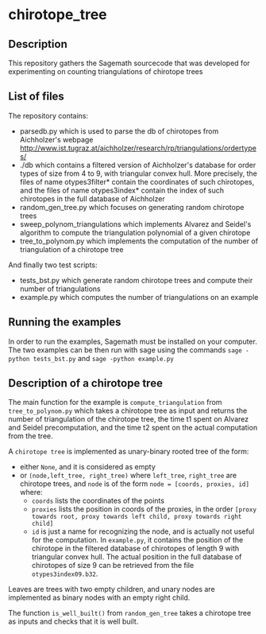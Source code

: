 # chirotope_tree
## Description
This repository gathers the Sagemath sourcecode that was developed for experimenting on counting triangulations of chirotope trees
## List of files
The repository contains:
- parsedb.py
      which is used to parse the db of chirotopes from Aichholzer's webpage http://www.ist.tugraz.at/aichholzer/research/rp/triangulations/ordertypes/
- ./db
      which contains a filtered version of Aichholzer's database for order types of size from 4 to 9, with triangular convex hull. More precisely, the files of name otypes3filter* contain the coordinates of such chirotopes, and the files of name otypes3index* contain the index of such chirotopes in the full database of Aichholzer
- random_gen_tree.py which focuses on generating random chirotope trees
- sweep_polynom_triangulations which implements Alvarez and Seidel's algorithm to compute the triangulation polynomial of a given chirotope
- tree_to_polynom.py which implements the computation of the number of triangulation of a chirotope tree

And finally two test scripts:
- tests_bst.py which generate random chirotope trees and compute their number of triangulations
- example.py which computes the number of triangulations on an example

## Running the examples
In order to run the examples, Sagemath must be installed on your computer. The two examples can be then run with sage using the commands
```sage -python tests_bst.py```
and
```sage -python example.py```

## Description of a chirotope tree

The main function for the example is `compute_triangulation` from  `tree_to_polynom.py` which takes a chirotope tree as input and returns the number of triangulation of the chirotope tree, the time t1 spent on Alvarez and Seidel precomputation, and the time t2 spent on the actual computation from the tree.

A `chirotope tree` is implemented as unary-binary rooted tree of the form:
- either `None`, and it is considered as empty
- or `(node,left_tree, right_tree)` where `left_tree`, `right_tree` are chirotope trees, and `node` is of the form `node = [coords, proxies, id]` where:
  - `coords` lists the coordinates of the points
  - `proxies` lists the position in coords of the proxies, in the order `[proxy towards root, proxy towards left child, proxy towards right child]`
  - `id` is just a name for recognizing the node, and is actually not useful for the computation. In `example.py`, it contains the position of the chirotope in the filtered database of chirotopes of length 9 with triangular convex hull. The actual position in the full database of chirotopes of size 9 can be retrieved from the file `otypes3index09.b32`.

Leaves are trees with two empty children, and unary nodes are implemented as binary nodes with an empty right child.

The function `is_well_built()` from `random_gen_tree` takes a chirotope tree as inputs and checks that it is well built.
